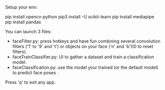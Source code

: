 Setup your env:

pip install opencv-python
pip3 install -U scikit-learn
pip install mediapipe
pip install pandas

You can launch 3 files:
- faceFilter.py: press hotkeys and have fun combining several convolution filters ('1' to '9' and 't') or objects on your face ('n' and 'b')(0 to reset filters).
- faceTrainClassifier.py: UI to gather a dataset and train a classification model.
- faceClassification.py: use the model your trained (or the default model) to predict face poses .

Press 'q' to exit any app.
